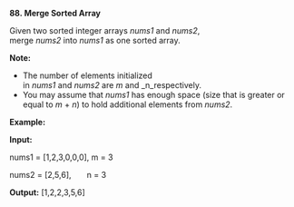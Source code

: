 **88. Merge Sorted Array**

Given two sorted integer arrays _nums1_ and _nums2_, merge _nums2_ into _nums1_ as one sorted array.

**Note:**

- The number of elements initialized in _nums1_ and _nums2_ are _m_ and _n_respectively.
- You may assume that _nums1_ has enough space (size that is greater or equal to _m_ + _n_) to hold additional elements from _nums2_.

**Example:**

**Input:**

nums1 = [1,2,3,0,0,0], m = 3

nums2 = [2,5,6],       n = 3

**Output:** [1,2,2,3,5,6]
